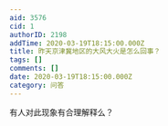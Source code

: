 ```yaml
---
aid: 3576
cid: 1
authorID: 2198
addTime: 2020-03-19T18:15:00.000Z
title: 昨天京津冀地区的大风大火是怎么回事？
tags: []
comments: []
date: 2020-03-19T18:15:00.000Z
category: 问答
---
```


有人对此现象有合理解释么？
